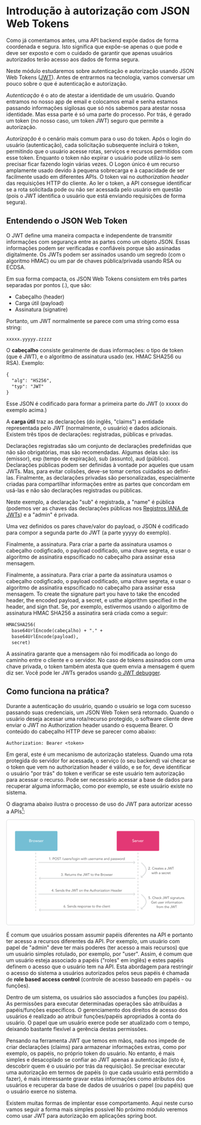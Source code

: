 # Introdução à autorização com JSON Web Tokens

Como já comentamos antes, uma API backend expõe dados de forma coordenada e segura. Isto significa que expõe-se apenas o que pode e deve ser exposto e com o cuidado de garantir que apenas usuários autorizados terão acesso aos dados de forma segura.

Neste módulo estudaremos sobre autenticação e autorização usando JSON Web Tokens ([JWT](https://jwt.io/)). Antes de entrarmos na tecnologia, vamos conversar um pouco sobre o que é autenticação e autorização.

*Autenticação* é o ato de atestar a identidade de um usuário. Quando entramos no nosso app de email e colocamos email e senha estamos passando informações sigilosas que só nós sabemos para atestar nossa identidade. Mas essa parte é só uma parte do processo. Por trás, é gerado um token (no nosso caso, um token JWT) seguro que permite a autorização. 

*Autorização* é o cenário mais comum para o uso do token. Após o login do usuário (autenticação), cada solicitação subsequente incluirá o token, permitindo que o usuário acesse rotas, serviços e recursos permitidos com esse token. Enquanto o token não expirar o usuário pode utilizá-lo sem precisar ficar fazendo login várias vezes. O Logon único é um recurso amplamente usado devido à pequena sobrecarga e à capacidade de ser facilmente usado em diferentes APIs. O token vai no _authorization header_ das requisições HTTP do cliente. Ao ler o token, a API consegue identificar se a rota solicitada pode ou não ser acessada pelo usuário em questão (pois o JWT identifica o usuário que está enviando requisições de forma segura).

## Entendendo o JSON Web Token

O JWT define uma maneira compacta e independente de transmitir informações com segurança entre as partes como um objeto JSON. Essas informações podem ser verificadas e confiáveis porque são assinadas digitalmente. Os JWTs podem ser assinados usando um segredo (com o algoritmo HMAC) ou um par de chaves pública/privada usando RSA ou ECDSA.

Em sua forma compacta, os JSON Web Tokens consistem em três partes separadas por pontos (.), que são:

* Cabeçalho (header)
* Carga útil (payload)
* Assinatura (signatire)

Portanto, um JWT normalmente se parece com uma string como essa string: 
````
xxxxx.yyyyy.zzzzz
````

O **cabeçalho** consiste geralmente de duas informações: o tipo de token (que é JWT), e o algoritmo de assinatura usado (ex. HMAC SHA256 ou RSA). Exemplo:

````
{
  "alg": "HS256",
  "typ": "JWT"
}
````

Esse JSON é codificado para formar a primeira parte do JWT (o xxxxx do exemplo acima.)

A **carga útil** traz as declarações (do inglês, "claims") a entidade representada pelo JWT (normalmente, o usuário) e dados adicionais. Existem três tipos de declarações: registradas, públicas e privadas. 

Declarações registradas são um conjunto de declarações predefinidas que não são obrigatórias, mas são recomendadas. Algumas delas são: iss (emissor), exp (tempo de expiração), sub (assunto), aud (público). Declarações públicas podem ser definidas à vontade por aqueles que usam JWTs. Mas, para evitar colisões, deve-se tomar certos cuidados ao definí-las. Finalmente, as declarações privadas são personalizadas, especialmente criadas para compartilhar informações entre as partes que concordam em usá-las e não são declarações registradas ou públicas.

Neste exemplo, a declaração "sub" é registrada, a "name" é pública (podemos ver as chaves das declarações públicas nos [Registros IANA de JWTs](https://www.iana.org/assignments/jwt/jwt.xhtml)) e a "admin" é privada. 

Uma vez definidos os pares chave/valor do payload, o JSON é codificado para compor a segunda parte do JWT (a parte yyyyy do exemplo).

Finalmente, a assinatura. Para criar a parte da assinatura usamos o cabeçalho codigficado, o payload codificado, uma chave segreta, e usar o algoritmo de assinatira espscificado no cabeçalho para assinar essa mensagem. 

Finalmente, a assinatura. Para criar a parte da assinatura usamos o cabeçalho codigficado, o payload codificado, uma chave segreta, e usar o algoritmo de assinatira espscificado no cabeçalho para assinar essa mensagem. To create the signature part you have to take the encoded header, the encoded payload, a secret, e usthe algorithm specified in the header, and sign that.
Se, por exemplo, estivermos usando o algoritmo de assinatura HMAC SHA256 a assinatira será criada como a seguir:

````
HMACSHA256(
  base64UrlEncode(cabeçalho) + "." +
  base64UrlEncode(payload),
  secret)
````

A assinatira garante que a mensagem não foi modificada ao longo do caminho entre o cliente e o servidor. No caso de tokens assinados com uma chave privada, o token também atesta que quem envia a mensagem é quem diz ser. Você pode ler JWTs gerados usando [o JWT debugger](https://jwt.io/).

## Como funciona na prática?

Durante a autenticação do usuário, quando o usuário se loga com sucesso passando suas credenciais, um JSON Web Token será retornado. Quando o usuário deseja acessar uma rota/recurso protegido, o software cliente deve enviar o JWT no Authorization header usando o esquema Bearer. O conteúdo do cabeçalho HTTP deve se parecer como abaixo:

````
Authorization: Bearer <token>
````

Em geral, este é um mecanismo de autorização stateless. Quando uma rota protegida do servidor for acessada, o serviço (o seu backend) vai checar se o token que vem no authorization header é válido, e se for, deve identificar o usuário "por trás" do token e verificar se este usuário tem autorização para acessar o recurso. Pode ser necessário acessar a base de dados para recuperar alguma informação, como por exemplo, se este usuário existe no sistema. 

O diagrama abaixo ilustra o processo de uso do JWT para autorizar acesso a APIs[<sup>1</sup>](https://imasters.com.br/desenvolvimento/json-web-token-conhecendo-o-jwt-na-teoria-e-na-pratica):

![Diagrama de sequência usando token JWT](imagens/ciclo_JWT.png)

É comum que usuários possam assumir papéis diferentes na API e portanto ter acesso a recursos diferentes da API. Por exemplo, um usuário com papel de "admin" deve ter mais poderes (ter acesso a mais recursos) que um usuário simples rotulado, por exemplo, por "user". Assim, é comum que um usuário esteja associado a papéis ("roles" em inglês) e estes papéis definem o acesso que o usuário tem na API. Esta abordagem para restringir o acesso do sistema a usuários autorizados pelos seus papéis é chamada de **role based access control** (controle de acesso baseado em papéis - ou funções). 

Dentro de um sistema, os usuários são associados a funções (ou papéis). As permissões para executar determinadas operações são atribuídas a papéis/funções específicos. O gerenciamento dos direitos de acesso dos usuários é realizado ao atribuir funções/papéis apropriados à conta do usuário. O papel que um usuário exerce pode ser atualizado com o tempo, deixando bastante flexível a gerência destas permissões.

Pensando na ferramenta JWT que temos em mãos, nada nos impede de criar declarações (claims) para armazenar informações extras, como por exemplo, os papéis, no próprio token do usuário. No entanto, é mais simples e desacoplado se confiar ao JWT apenas a autenticação (isto é, descobrir quem é o usuário por trás da requisição). Se precisar executar uma autorização em termos de papéis (o que cada usuário está permitido a fazer), é mais interessante gravar estas informações como atributos dos usuários e recuperar da base de dados de usuários o papel (ou papéis) que o usuário exerce no sistema.

Existem muitas formas de implentar esse comportamento. Aqui neste curso vamos seguir a forma mais simples possível
No próximo módulo veremos como usar JWT para autorização em aplicações spring boot.

